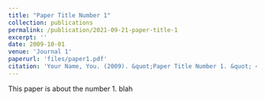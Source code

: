 ```yaml
---
title: "Paper Title Number 1"
collection: publications
permalink: /publication/2021-09-21-paper-title-1
excerpt: ''
date: 2009-10-01
venue: 'Journal 1'
paperurl: 'files/paper1.pdf'
citation: 'Your Name, You. (2009). &quot;Paper Title Number 1. &quot; <i>Journal 1</i>. 1(1).'
---
```


This paper is about the number 1. blah